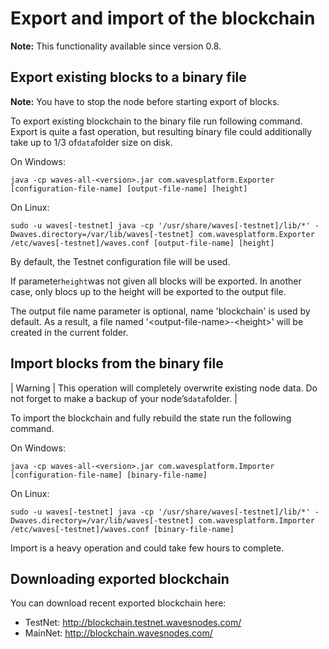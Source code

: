 # Export and import of the blockchain

**Note:** This functionality available since version 0.8.


## Export existing blocks to a binary file 

**Note:** You have to stop the node before starting export of blocks.


To export existing blockchain to the binary file run following command. Export is quite a fast operation, but resulting binary file could additionally take up to 1/3 of`data`folder size on disk.

On Windows:

```
java -cp waves-all-<version>.jar com.wavesplatform.Exporter [configuration-file-name] [output-file-name] [height]
```

On Linux:

```
sudo -u waves[-testnet] java -cp '/usr/share/waves[-testnet]/lib/*' -Dwaves.directory=/var/lib/waves[-testnet] com.wavesplatform.Exporter /etc/waves[-testnet]/waves.conf [output-file-name] [height]
```

By default, the Testnet configuration file will be used.

If parameter`height`was not given all blocks will be exported. In another case, only blocs up to the height will be exported to the output file.

The output file name parameter is optional, name 'blockchain' is used by default. As a result, a file named '&lt;output-file-name&gt;-&lt;height&gt;' will be created in the current folder.

## Import blocks from the binary file 

| Warning | This operation will completely overwrite existing node data. Do not forget to make a backup of your node’s`data`folder. |


To import the blockchain and fully rebuild the state run the following command.

On Windows:

```
java -cp waves-all-<version>.jar com.wavesplatform.Importer [configuration-file-name] [binary-file-name]
```

On Linux:

```
sudo -u waves[-testnet] java -cp '/usr/share/waves[-testnet]/lib/*' -Dwaves.directory=/var/lib/waves[-testnet] com.wavesplatform.Importer /etc/waves[-testnet]/waves.conf [binary-file-name]
```

Import is a heavy operation and could take few hours to complete.

## Downloading exported blockchain

You can download recent exported blockchain here: 
* TestNet: http://blockchain.testnet.wavesnodes.com/
* MainNet: http://blockchain.wavesnodes.com/


